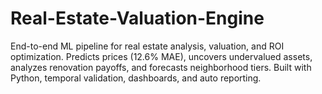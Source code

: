 # Real-Estate-Valuation-Engine
End-to-end ML pipeline for real estate analysis, valuation, and ROI optimization. Predicts prices (12.6% MAE), uncovers undervalued assets, analyzes renovation payoffs, and forecasts neighborhood tiers. Built with Python, temporal validation, dashboards, and auto reporting.
